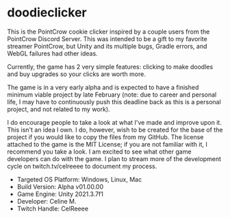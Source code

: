 # doodieclicker
This is the PointCrow cookie clicker inspired by a couple users from the PointCrow Discord Server. This was intended to be a gift to my favorite streamer PointCrow, but Unity and its multiple bugs, Gradle errors, and WebGL failures had other ideas. 

Currently, the game has 2 very simple features: clicking to make doodles and buy upgrades so your clicks are worth more.

The game is in a very early alpha and is expected to have a finished minimum viable project by late February (note: due to career and personal life, I may have to continuously push this deadline back as this is a personal project, and not related to my work). 

I do encourage people to take a look at what I've made and improve upon it. This isn't an idea I own. I do, however, wish to be created for the base of the project if you would like to copy the files from my GitHub. The license attached to the game is the MIT License; if you are not familiar with it, I recommend you take a look. I am excited to see what other game developers can do with the game. I plan to stream more of the development cycle on twitch.tv/celreeee to document my process. 

- Targeted OS Platform: Windows, Linux, Mac
- Build Version: Alpha v01.00.00
- Game Engine: Unity 2021.3.7f1
- Developer: Celine M.
- Twitch Handle: CelReeee
